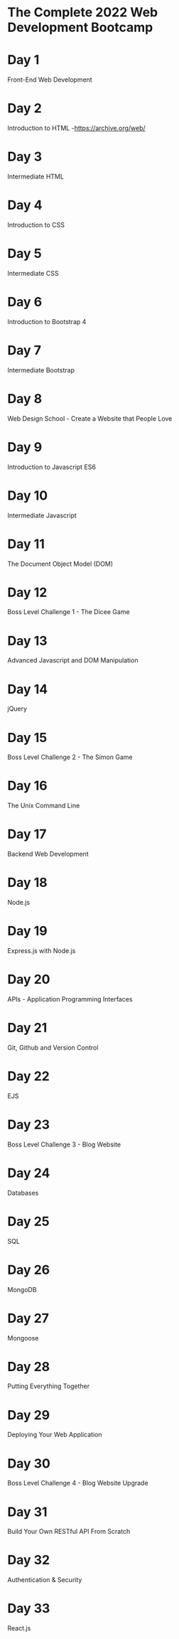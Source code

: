 # The Complete 2022 Web Development Bootcamp

# Day 1 
Front-End Web Development

# Day 2 
Introduction to HTML
-https://archive.org/web/

# Day 3 
Intermediate HTML
# Day 4 
Introduction to CSS

# Day 5 
Intermediate CSS

# Day 6 
Introduction to Bootstrap 4

# Day 7 
Intermediate Bootstrap

# Day 8 
Web Design School - Create a Website that People Love

# Day 9 
Introduction to Javascript ES6

# Day 10 
Intermediate Javascript

# Day 11 
The Document Object Model (DOM)

# Day 12 
Boss Level Challenge 1 - The Dicee Game

# Day 13 
Advanced Javascript and DOM Manipulation

# Day 14 
jQuery

# Day 15 
Boss Level Challenge 2 - The Simon Game

# Day 16 
The Unix Command Line

# Day 17 
Backend Web Development

# Day 18 
Node.js

# Day 19 
Express.js with Node.js

# Day 20 
APIs - Application Programming Interfaces

# Day 21 
Git, Github and Version Control

# Day 22 
EJS

# Day 23 
Boss Level Challenge 3 - Blog Website

# Day 24 
Databases

# Day 25 
SQL

# Day 26 
MongoDB

# Day 27 
Mongoose

# Day 28 
Putting Everything Together

# Day 29 
Deploying Your Web Application

# Day 30 
Boss Level Challenge 4 - Blog Website Upgrade

# Day 31 
Build Your Own RESTful API From Scratch

# Day 32 
Authentication & Security

# Day 33 
React.js
